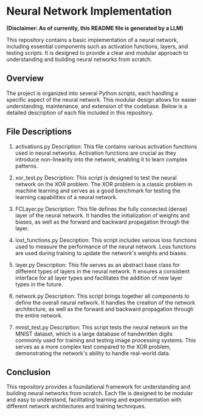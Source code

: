 # Neural Network Implementation

**(Disclaimer: As of currently, this README file is generated by a LLM)**

This repository contains a basic implementation of a neural network, including essential components such as activation functions, layers, and testing scripts. It is designed to provide a clear and modular approach to understanding and building neural networks from scratch.

## Overview

The project is organized into several Python scripts, each handling a specific aspect of the neural network. This modular design allows for easier understanding, maintenance, and extension of the codebase. Below is a detailed description of each file included in this repository.

## File Descriptions

1. activations.py
Description: This file contains various activation functions used in neural networks. Activation functions are crucial as they introduce non-linearity into the network, enabling it to learn complex patterns.

2. xor_test.py
Description: This script is designed to test the neural network on the XOR problem. The XOR problem is a classic problem in machine learning and serves as a good benchmark for testing the learning capabilities of a neural network.

3. FCLayer.py
Description: This file defines the fully connected (dense) layer of the neural network. It handles the initialization of weights and biases, as well as the forward and backward propagation through the layer.

4. lost_functions.py
Description: This script includes various loss functions used to measure the performance of the neural network. Loss functions are used during training to update the network's weights and biases.

5. layer.py
Description: This file serves as an abstract base class for different types of layers in the neural network. It ensures a consistent interface for all layer types and facilitates the addition of new layer types in the future.

6. network.py
Description: This script brings together all components to define the overall neural network. It handles the creation of the network architecture, as well as the forward and backward propagation through the entire network.

7. mnist_test.py
Description: This script tests the neural network on the MNIST dataset, which is a large database of handwritten digits commonly used for training and testing image processing systems. This serves as a more complex test compared to the XOR problem, demonstrating the network's ability to handle real-world data.

## Conclusion

This repository provides a foundational framework for understanding and building neural networks from scratch. Each file is designed to be modular and easy to understand, facilitating learning and experimentation with different network architectures and training techniques.
